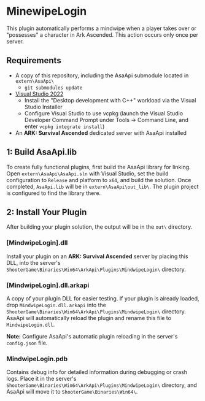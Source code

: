 # MinewipeLogin
This plugin automatically performs a mindwipe when a player takes over or "possesses" a character in Ark Ascended. This action occurs only once per server.

## Requirements
- A copy of this repository, including the AsaApi submodule located in `extern\AsaApi\`
  - `git submodules update`
- [Visual Studio 2022](https://visualstudio.microsoft.com/vs/community/)
  - Install the "Desktop development with C++" workload via the Visual Studio Installer
  - Configure Visual Studio to use vcpkg (launch the Visual Studio Developer Command Prompt under Tools -> Command Line, and enter `vcpkg integrate install`)
- An **ARK: Survival Ascended** dedicated server with AsaApi installed

## 1: Build AsaApi.lib
To create fully functional plugins, first build the AsaApi library for linking. Open `extern\AsaApi\AsaApi.sln` with Visual Studio, set the build configuration to `Release` and platform to `x64`, and build the solution. Once completed, `AsaApi.lib` will be in `extern\AsaApi\out_lib\`. The plugin project is configured to find the library there.

## 2: Install Your Plugin
After building your plugin solution, the output will be in the `out\` directory.

### [MindwipeLogin].dll
Install your plugin on an **ARK: Survival Ascended** server by placing this DLL, into the server's `ShooterGame\Binaries\Win64\ArkApi\Plugins\MindwipeLogin\` directory.

### [MindwipeLogin].dll.arkapi
A copy of your plugin DLL for easier testing. If your plugin is already loaded, drop `MindwipeLogin.dll.arkapi` into the `ShooterGame\Binaries\Win64\ArkApi\Plugins\MindwipeLogin\` directory. AsaApi will automatically reload the plugin and rename this file to `MindwipeLogin.dll`.

**Note:** Configure AsaApi's automatic plugin reloading in the server's `config.json` file.

### MindwipeLogin.pdb
Contains debug info for detailed information during debugging or crash logs. Place it in the server's `ShooterGame\Binaries\Win64\ArkApi\Plugins\MindwipeLogin\` directory, and AsaApi will move it to `ShooterGame\Binaries\Win64\`.
